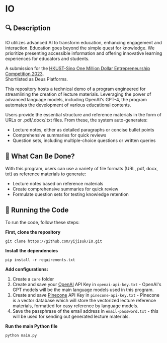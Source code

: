 # IO

## 🔍 Description
IO utilizes advanced AI to transform education, enhancing engagement and interaction. Education goes beyond the simple quest for knowledge. We prioritize presenting accessible information and offering innovative learning experiences for educators and students.

A submission for the [HKUST-Sino One Million Dollar Entrepreneurship Competition 2023](https://ec.hkust.edu.hk/one-million/2023/shortlisted-teams-to-round-2).
<br>Shortlisted as Deus Platforms.

This repository hosts a technical demo of a program engineered for streamlining the creation of lecture materials. Leveraging the power of advanced language models, including OpenAI's GPT-4, the program automates the development of various educational contents. 

Users provide the essential structure and reference materials in the form of URLs or .pdf/.docx/.txt files. From these, the system auto-generates:

- Lecture notes, either as detailed paragraphs or concise bullet points
- Comprehensive summaries for quick reviews
- Question sets, including multiple-choice questions or written queries

## 🤔 What Can Be Done?
With this program, users can use a variety of file formats (URL, pdf, docx, txt) as reference materials to generate:

- Lecture notes based on reference materials
- Create comprehensive summaries for quick review
- Formulate question sets for testing knowledge retention

## 🦾 Running the Code
To run the code, follow these steps:

**First, clone the repository**

```git clone https://github.com/yijisuk/IO.git```

**Install the dependencies**

```pip install -r requirements.txt```

**Add configurations:**

1. Create a ```core``` folder
2. Create and save your [OpenAI](https://openai.com/product) API Key in ```openai-api-key.txt``` - OpenAI's GPT models will be the main language models used in this program.
3. Create and save [Pinecone](https://www.pinecone.io/) API Key in ```pinecone-api-key.txt``` - Pinecone is a vector database which will store the vectorized lecture reference materials, formatted for easy reference by language models.
4. Save the passphrase of the email address in ```email-password.txt``` - this will be used for sending out generated lecture materials.

**Run the main Python file**

```python main.py```

